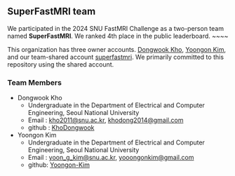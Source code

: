 ## SuperFastMRI team
We participated in the 2024 SNU FastMRI Challenge as a two-person team named **SuperFastMRI**. We ranked 4th place in the public leaderboard. ~~~~

This organization has three owner accounts. [Dongwook Kho](https://github.com/KhoDongwook), [Yoongon Kim](https://github.com/Yoongon-Kim), and our team-shared account [superfastmri](https://github.com/superfastmri). We primarily committed to this repository using the shared account.

### Team Members
* Dongwook Kho
  - Undergraduate in the Department of Electrical and Computer Engineering, Seoul National University
  - Email : kho2011@snu.ac.kr, khodong2014@gmail.com
  - github : [KhoDongwook](https://github.com/KhoDongwook)
* Yoongon Kim
  - Undergraduate in the Department of Electrical and Computer Engineering, Seoul National University
  - Email : yoon_g_kim@snu.ac.kr, yooongonkim@gmail.com
  - github: [Yoongon-Kim](https://github.com/Yoongon-Kim)
